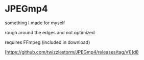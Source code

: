 # JPEGmp4

something I made for myself

rough around the edges and not optimized

requires FFmpeg (included in download)

[https://github.com/twizzlestorm/JPEGmp4/releases/tag/v1](dl)
